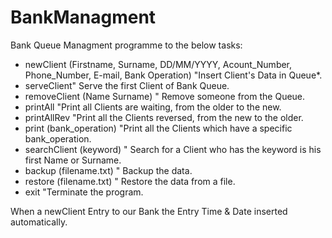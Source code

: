 # BankManagment
Bank Queue Managment programme to the below tasks:

* newClient (Firstname, Surname, DD/MM/YYYY, Acount_Number, Phone_Number, E-mail, Bank Operation) "Insert Client's Data in Queue*.
* serveClient" Serve the first Client of Bank Queue.
* removeClient (Name Surname) " Remove someone from the Queue.
* printAll "Print all Clients are waiting, from the older to the new.
* printAllRev "Print all the Clients reversed, from the new to the older.
* print (bank_operation) "Print all the Clients which have a specific bank_operation.
* searchClient (keyword) " Search for a Client who has the keyword is his first Name or Surname.
* backup (filename.txt) " Backup the data.
* restore (filename.txt) " Restore the data from a file.
* exit "Terminate the program.

When a newClient Entry to our Bank the Entry Time & Date inserted automatically.
